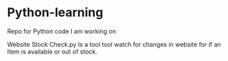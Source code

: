 # Python-learning
Repo for Python code I am working on

Website Stock Check.py 
Is a tool tool watch for changes in website for if an
Item is available or out of stock. 
